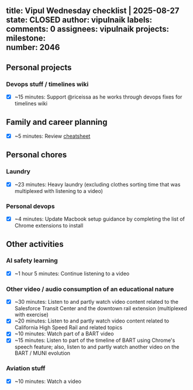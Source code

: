 title:	Vipul Wednesday checklist | 2025-08-27
state:	CLOSED
author:	vipulnaik
labels:	
comments:	0
assignees:	vipulnaik
projects:	
milestone:	
number:	2046
--
## Personal projects

### Devops stuff / timelines wiki

- [x] ~15 minutes: Support @riceissa as he works through devops fixes for timelines wiki

## Family and career planning

- [x] ~5 minutes: Review [cheatsheet](https://github.com/vipulnaik/working-drafts/blob/master/programming-notes/scala-javascript-python-comparison-cheatsheets.md)

## Personal chores

### Laundry

- [x] ~23 minutes: Heavy laundry (excluding clothes sorting time that was multiplexed with listening to a video)

### Personal devops

- [x] ~4 minutes: Update Macbook setup guidance by completing the list of Chrome extensions to install

## Other activities

### AI safety learning

- [x] ~1 hour 5 minutes: Continue listening to a video

### Other video / audio consumption of an educational nature

- [x] ~30 minutes: Listen to and partly watch video content related to the Salesforce Transit Center and the downtown rail extension (multiplexed with exercise)
- [x] ~20 minutes: Listen to and partly watch video content related to California High Speed Rail and related topics
- [x] ~10 minutes: Watch part of a BART video
- [x] ~15 minutes: Listen to part of the timeline of BART using Chrome's speech feature; also, listen to and partly watch another video on the BART / MUNI evolution

### Aviation stuff

- [x] ~10 minutes: Watch a video
